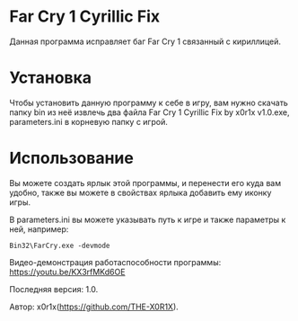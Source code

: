 # Far Cry 1 Cyrillic Fix
Данная программа исправляет баг Far Cry 1 связанный с кириллицей.

# Установка
Чтобы установить данную программу к себе в игру, вам нужно скачать папку bin из неё извлечь два файла Far Cry 1 Cyrillic Fix by x0r1x v1.0.exe, parameters.ini в корневую папку с игрой.

# Использование
Вы можете создать ярлык этой программы, и перенести его куда вам удобно, также вы можете в свойствах ярлыка добавить ему иконку игры.

В parameters.ini вы можете указывать путь к игре и также параметры к ней, например:

	Bin32\FarCry.exe -devmode

Видео-демонстрация работаспособности программы: https://youtu.be/KX3rfMKd6OE
  
Последняя версия: 1.0.

Автор: x0r1x(https://github.com/THE-X0R1X).
